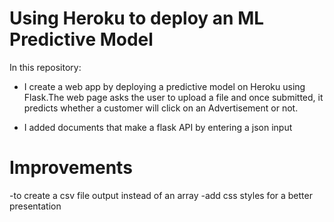 # Using Heroku to deploy an ML Predictive Model

In this repository:
* I create a web app by deploying a predictive model on Heroku using Flask.The web page asks the user to upload a file and once submitted, it predicts whether a customer will click on an Advertisement or not.

* I added documents that make a flask API by entering a json input




# Improvements
-to create a csv file output instead of an array
-add css styles for a better presentation
